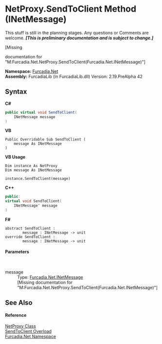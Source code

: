 # NetProxy.SendToClient Method (INetMessage)
This stuff is still in the planning stages. Any questions or Comments are welcome. _**\[This is preliminary documentation and is subject to change.\]**_

\[Missing <summary> documentation for "M:Furcadia.Net.NetProxy.SendToClient(Furcadia.Net.INetMessage)"\]

**Namespace:**&nbsp;<a href="N_Furcadia_Net">Furcadia.Net</a><br />**Assembly:**&nbsp;FurcadiaLib (in FurcadiaLib.dll) Version: 2.19.PreAlpha 42

## Syntax

**C#**<br />
``` C#
public virtual void SendToClient(
	INetMessage message
)
```

**VB**<br />
``` VB
Public Overridable Sub SendToClient ( 
	message As INetMessage
)
```

**VB Usage**<br />
``` VB Usage
Dim instance As NetProxy
Dim message As INetMessage

instance.SendToClient(message)
```

**C++**<br />
``` C++
public:
virtual void SendToClient(
	INetMessage^ message
)
```

**F#**<br />
``` F#
abstract SendToClient : 
        message : INetMessage -> unit 
override SendToClient : 
        message : INetMessage -> unit 
```


#### Parameters
&nbsp;<dl><dt>message</dt><dd>Type: <a href="T_Furcadia_Net_INetMessage">Furcadia.Net.INetMessage</a><br />\[Missing <param name="message"/> documentation for "M:Furcadia.Net.NetProxy.SendToClient(Furcadia.Net.INetMessage)"\]</dd></dl>

## See Also


#### Reference
<a href="T_Furcadia_Net_NetProxy">NetProxy Class</a><br /><a href="Overload_Furcadia_Net_NetProxy_SendToClient">SendToClient Overload</a><br /><a href="N_Furcadia_Net">Furcadia.Net Namespace</a><br />
